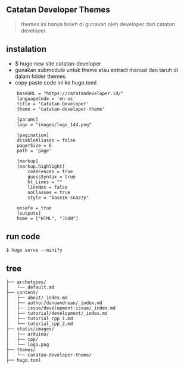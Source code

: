 ## Catatan Developer Themes
> themes ini hanya boleh di gunakan oleh developer dari catatan developer.

## instalation
- $ hugo new site catatan-developer
- gunakan submodule untuk theme atau extract manual dan taruh di dalam folder themes
- copy paste code ini ke hugo.toml

```
    baseURL = "https://catatandeveloper.id/"
    languageCode = 'en-us'
    title = 'Catatan Developer'
    theme = "catatan-developer-theme"

    [params]
    logo = "images/logo_144.png"

    [pagination]
    disableAliases = false
    pagerSize = 6
    path = 'page'

    [markup]
    [markup.highlight]
        codeFences = true
        guessSyntax = true
        hl_Lines = ""
        lineNos = false
        noClasses = true
        style = "base16-snazzy"
    
    unsafe = true
    [outputs]
    home = ["HTML", "JSON"]
```

## run code
```
$ hugo serve --minify
```



## tree
```
├── archetypes/
│   └── default.md
├── content/
│   ├── about/_index.md
│   ├── author/danuandrean/_index.md
│   ├── issue/development-issue/_index.md
│   ├── tutorial/development/_index.md
│   ├── tutorial_cpp_1.md
│   └── tutorial_cpp_2.md
├── static/images/
│   ├── arduino/
│   ├── cpp/
│   └── logo.png
├── themes/
│   └── catatan-developer-theme/
├── hugo.toml

```


